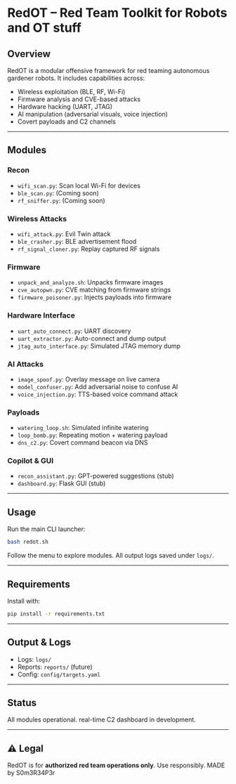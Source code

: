 # RedOT – Red Team Toolkit for Robots and OT stuff

## Overview
RedOT is a modular offensive framework for red teaming autonomous gardener robots. It includes capabilities across:
- Wireless exploitation (BLE, RF, Wi-Fi)
- Firmware analysis and CVE-based attacks
- Hardware hacking (UART, JTAG)
- AI manipulation (adversarial visuals, voice injection)
- Covert payloads and C2 channels

---

##  Modules

### Recon
- `wifi_scan.py`: Scan local Wi-Fi for devices
- `ble_scan.py`: (Coming soon)
- `rf_sniffer.py`: (Coming soon)

### Wireless Attacks
- `wifi_attack.py`: Evil Twin attack
- `ble_crasher.py`: BLE advertisement flood
- `rf_signal_cloner.py`: Replay captured RF signals

### Firmware
- `unpack_and_analyze.sh`: Unpacks firmware images
- `cve_autopwn.py`: CVE matching from firmware strings
- `firmware_poisoner.py`: Injects payloads into firmware

### Hardware Interface
- `uart_auto_connect.py`: UART discovery
- `uart_extractor.py`: Auto-connect and dump output
- `jtag_auto_interface.py`: Simulated JTAG memory dump

### AI Attacks
- `image_spoof.py`: Overlay message on live camera
- `model_confuser.py`: Add adversarial noise to confuse AI
- `voice_injection.py`: TTS-based voice command attack

### Payloads
- `watering_loop.sh`: Simulated infinite watering
- `loop_bomb.py`: Repeating motion + watering payload
- `dns_c2.py`: Covert command beacon via DNS

### Copilot & GUI
- `recon_assistant.py`: GPT-powered suggestions (stub)
- `dashboard.py`: Flask GUI (stub)

---

##  Usage

Run the main CLI launcher:
```bash
bash redot.sh
```

Follow the menu to explore modules. All output logs saved under `logs/`.

---

## Requirements
Install with:
```bash
pip install -r requirements.txt
```

---

## Output & Logs
- Logs: `logs/`
- Reports: `reports/` (future)
- Config: `config/targets.yaml`

---

##  Status
All modules operational. real-time C2 dashboard in development.

---

## ⚠️ Legal
RedOT is for **authorized red team operations only**. Use responsibly. MADE by S0m3R34P3r
